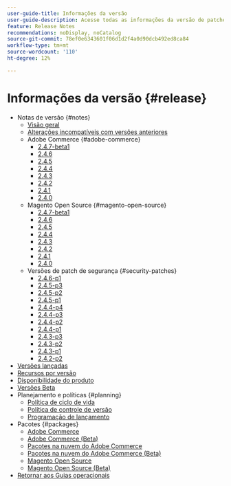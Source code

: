 ```yaml
---
user-guide-title: Informações da versão
user-guide-description: Acesse todas as informações da versão de patches e serviços da Adobe Commerce em um único local.
feature: Release Notes
recommendations: noDisplay, noCatalog
source-git-commit: 78ef0e6343601f06d1d2f4a0d90dcb492ed8ca84
workflow-type: tm+mt
source-wordcount: '110'
ht-degree: 12%

---
```



# Informações da versão {#release}

- Notas de versão {#notes}
   - [Visão geral](release-notes/overview.md)
   - [Alterações incompatíveis com versões anteriores](backward-incompatible-changes.md)
   - Adobe Commerce {#adobe-commerce}
      - [2.4.7-beta1](release-notes/commerce/2-4-7.md)
      - [2.4.6](release-notes/commerce/2-4-6.md)
      - [2.4.5](release-notes/commerce/2-4-5.md)
      - [2.4.4](release-notes/commerce/2-4-4.md)
      - [2.4.3](release-notes/commerce/2-4-3.md)
      - [2.4.2](release-notes/commerce/2-4-2.md)
      - [2.4.1](release-notes/commerce/2-4-1.md)
      - [2.4.0](release-notes/commerce/2-4-0.md)
   - Magento Open Source {#magento-open-source}
      - [2.4.7-beta1](release-notes/open-source/2-4-7.md)
      - [2.4.6](release-notes/open-source/2-4-6.md)
      - [2.4.5](release-notes/open-source/2-4-5.md)
      - [2.4.4](release-notes/open-source/2-4-4.md)
      - [2.4.3](release-notes/open-source/2-4-3.md)
      - [2.4.2](release-notes/open-source/2-4-2.md)
      - [2.4.1](release-notes/open-source/2-4-1.md)
      - [2.4.0](release-notes/open-source/2-4-0.md)
   - Versões de patch de segurança {#security-patches}
      - [2.4.6-p1](release-notes/security/2-4-6-p1.md)
      - [2.4.5-p3](release-notes/security/2-4-5-p3.md)
      - [2.4.5-p2](release-notes/security/2-4-5-p2.md)
      - [2.4.5-p1](release-notes/security/2-4-5-p1.md)
      - [2.4.4-p4](release-notes/security/2-4-4-p4.md)
      - [2.4.4-p3](release-notes/security/2-4-4-p3.md)
      - [2.4.4-p2](release-notes/security/2-4-4-p2.md)
      - [2.4.4-p1](release-notes/security/2-4-4-p1.md)
      - [2.4.3-p3](release-notes/security/2-4-3-p3.md)
      - [2.4.3-p2](release-notes/security/2-4-3-p2.md)
      - [2.4.3-p1](release-notes/security/2-4-3-p1.md)
      - [2.4.2-p2](release-notes/security/2-4-2-p2.md)
- [Versões lançadas](versions.md)
- [Recursos por versão](features.md)
- [Disponibilidade do produto](product-availability.md)
- [Versões Beta](beta.md)
- Planejamento e políticas {#planning}
   - [Política de ciclo de vida](lifecycle-policy.md)
   - [Política de controle de versão](versioning-policy.md)
   - [Programação de lançamento](schedule.md)
- Pacotes {#packages}
   - [Adobe Commerce](packages/adobe-commerce.md)
   - [Adobe Commerce (Beta)](packages/adobe-commerce-beta.md)
   - [Pacotes na nuvem do Adobe Commerce](packages/cloud.md)
   - [Pacotes na nuvem do Adobe Commerce (Beta)](packages/cloud-beta.md)
   - [Magento Open Source](packages/magento-open-source.md)
   - [Magento Open Source (Beta)](packages/magento-open-source-beta.md)
- [Retornar aos Guias operacionais](https://experienceleague.adobe.com/docs/commerce-operations/operational-guides/home.html)
